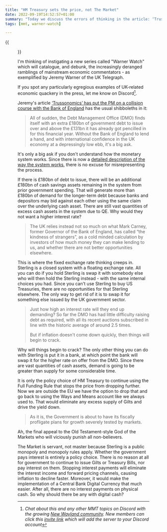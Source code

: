 ```yaml
---
title: "HM Treasury sets the price, not The Market"
date: 2022-09-19T14:52:57+01:00
summary: "Today we discuss the errors of thinking in the article: ‘Trussonomics’ has put the PM on a collision course with the Bank of England"
tags: [mmt, warner-watch]

---
```


{{<figure src="flashing-light.jpg" alt="Warner Watch">}}

I'm thinking of instigating a new series called "Warner Watch" which will catalogue, and debunk, the increasingly deranged ramblings of mainstream economic commentators - as exemplified by Jeremy Warner of the UK Telegraph.

If you spot any particularly egregious examples of UK-related economic quackery in the press, let me know on Discord[^1]. 

Jeremy's article [‘Trussonomics’ has put the PM on a collision course with the Bank of England][1] has the usual shibboleths in it:

> All of sudden, the Debt Management Office (DMO) finds itself with an extra £180bn of government debt to issue over and above the £131bn it has already got pencilled in for this financial year. Without the Bank of England to lend a hand, and with international confidence in the UK economy at a depressingly low ebb, it's a big ask.

It's only a big ask if you don't understand how the monetary system works. Since there is now a [detailed description of the way the system works][2], there is no excuse for misrepresenting the process.

If there is £180bn of debt to issue, there will be an additional £180bn of cash savings assets remaining in the system from prior government spending. That will generate more than £180bn of demand for the longer-term debt because banks and depositors may bid against each other using the same claim over the underlying cash asset. There are still vast quantities of excess cash assets in the system due to QE. Why would they not want a higher interest rate? 

> The UK relies instead not so much on what Mark Carney, former Governor of the Bank of England, has called “the kindness of strangers”, as a cold minded calculation by investors of how much money they can make lending to us, and whether there are not better opportunities elsewhere.

This is where the fixed exchange rate thinking creeps in. Sterling is a closed system with a floating exchange rate. All you can do if you hold Sterling is swap it with somebody else who will then hold the Sterling instead - with the same internal choices you had. Since you can't use Sterling to buy US Treasuries, there are no opportunities for that Sterling elsewhere. The only way to get rid of it is to swap it for something else issued by the UK government sector.

> Just how high an interest rate will they end up demanding? So far the DMO has had little difficulty raising debt as required, with all its recent auctions subscribed in line with the historic average of around 2.5 times.
> 
> But if inflation doesn't come down quickly, then things will begin to crack.

Why will things begin to crack? The only other thing you can do with Sterling is put it in a bank, at which point the bank will swap it for the higher rate on offer from the DMO. Since there are vast quantities of cash assets, demand is going to be greater than supply for some considerable time.

It is only the policy choice of HM Treasury to continue using the Full Funding Rule that stops the price from dropping further. Now we are outside the EU we have the option to drop that and go back to using the Ways and Means account like we always used to. That would eliminate any excess supply of Gilts and drive the yield down. 

> As it is, the Government is about to have its fiscally profligate plans for growth severely tested by markets.

Ah, the final appeal to the Old Testament-style God of the Markets who will viciously punish all non-believers.

The Market is servant, not master because Sterling is a public monopoly and monopoly rules apply. Whether the government pays interest is entirely a policy choice. There is no reason at all for government to continue to issue Gilts or Treasury Bills, nor pay interest on them. Stopping interest payments will eliminate the interest income and forward pricing channels, causing inflation to decline faster. Moreover, it would make the implementation of a Central Bank Digital Currency that much easier. After all, there are no interest payments on physical cash. So why should there be any with digital cash? 

[^1]: _Chat about this and any other MMT topics on Discord with the growing [New Wayland community](https://discord.com). New members can click this [invite link](https://discord.gg/JN6HKUd) which will add the server to your Discord account_

[1]: https://archive.ph/rivWc
[2]: https://gimms.org.uk/2021/02/21/an-accounting-model-of-the-uk-exchequer/

